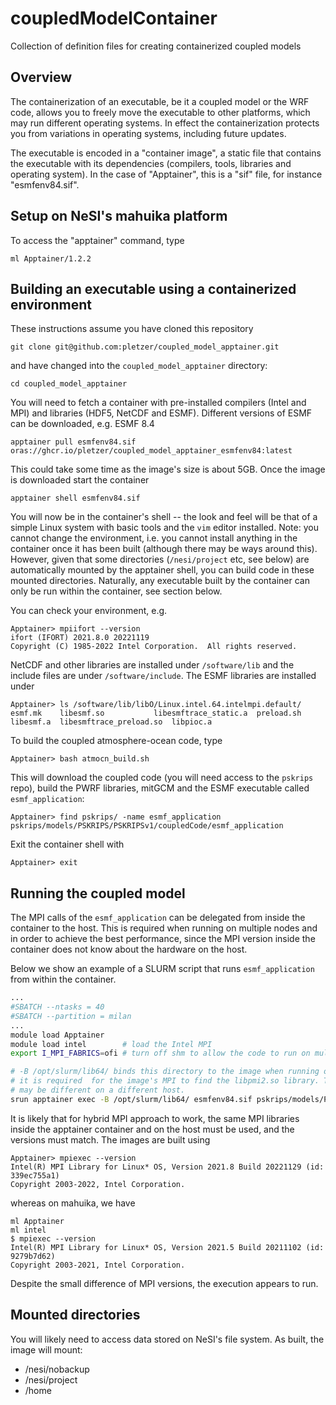# coupledModelContainer
Collection of definition files for creating containerized coupled models

## Overview

The containerization of an executable, be it a coupled model or the WRF code, allows you to freely move the executable to other platforms, which may run different operating systems. In effect the containerization protects you from variations in operating systems, including future updates. 

The executable is encoded in a "container image", a static file that contains the executable with its dependencies (compilers, tools, libraries and operating system). In the case of "Apptainer", this is a "sif" file, for instance "esmfenv84.sif". 

## Setup on NeSI's mahuika platform

To access the "apptainer" command, type
```
ml Apptainer/1.2.2
```

## Building an executable using a containerized environment

These instructions assume you have cloned this repository
```
git clone git@github.com:pletzer/coupled_model_apptainer.git
```
and have changed into the `coupled_model_apptainer` directory:
```
cd coupled_model_apptainer
```


You will need to fetch a container with pre-installed compilers (Intel and MPI) and libraries (HDF5, NetCDF and 
ESMF). Different versions of ESMF can be downloaded, e.g. ESMF 8.4

```
apptainer pull esmfenv84.sif oras://ghcr.io/pletzer/coupled_model_apptainer_esmfenv84:latest
```
This could take some time as the image's size is about 5GB. Once the image is downloaded start the container
```
apptainer shell esmfenv84.sif
```
You will now be in the container's shell -- the look and feel will be that of a simple Linux system with basic tools and 
the `vim` editor installed. Note: you cannot change the environment, i.e. you cannot install anything in the container once it has been built (although there may be ways around this). However, given that some directories (`/nesi/project` etc, see below) are automatically mounted by the apptainer shell, you can build code in these mounted directories. Naturally, any executable built by
the container can only be run within the container, see section below.

You can check your environment, e.g.
```
Apptainer> mpiifort --version
ifort (IFORT) 2021.8.0 20221119
Copyright (C) 1985-2022 Intel Corporation.  All rights reserved.
```
NetCDF and other libraries are installed under `/software/lib` and the include files are under `/software/include`. The ESMF libraries are installed under
```
Apptainer> ls /software/lib/libO/Linux.intel.64.intelmpi.default/
esmf.mk    libesmf.so		    libesmftrace_static.a  preload.sh
libesmf.a  libesmftrace_preload.so  libpioc.a
```

To build the coupled atmosphere-ocean code, type
```
Apptainer> bash atmocn_build.sh
```
This will download the coupled code (you will need access to the `pskrips` repo), build the PWRF libraries, mitGCM and the ESMF executable called `esmf_application`:
```
Apptainer> find pskrips/ -name esmf_application
pskrips/models/PSKRIPS/PSKRIPSv1/coupledCode/esmf_application
```
Exit the container shell with
```
Apptainer> exit
```

## Running the coupled model

The MPI calls of the `esmf_application` can be delegated from inside the container to the host. This is required when running on multiple nodes and in order to achieve the best performance, 
since the MPI version inside the container does not know about the hardware on the host.

Below we show an example of a SLURM script that runs `esmf_application` from within the container. 
```bash
...
#SBATCH --ntasks = 40
#SBATCH --partition = milan
...
module load Apptainer
module load intel        # load the Intel MPI
export I_MPI_FABRICS=ofi # turn off shm to allow the code to run on multiple nodes

# -B /opt/slurm/lib64/ binds this directory to the image when running on mahuika, 
# it is required  for the image's MPI to find the libpmi2.so library. This path
# may be different on a different host.
srun apptainer exec -B /opt/slurm/lib64/ esmfenv84.sif pskrips/models/PSKRIPS/PSKRIPSv1/coupledCode/esmf_application
```

It is likely that for hybrid MPI approach to work, the same MPI libraries inside the apptainer container and on the host must be used, and the versions must match. The images are built using 
```
Apptainer> mpiexec --version
Intel(R) MPI Library for Linux* OS, Version 2021.8 Build 20221129 (id: 339ec755a1)
Copyright 2003-2022, Intel Corporation.
```
whereas on mahuika, we have
```
ml Apptainer
ml intel
$ mpiexec --version
Intel(R) MPI Library for Linux* OS, Version 2021.5 Build 20211102 (id: 9279b7d62)
Copyright 2003-2021, Intel Corporation.
```
Despite the small difference of MPI versions, the execution appears to run.

## Mounted directories

You will likely need to access data stored on NeSI's file system. As built, the image will mount:

 * /nesi/nobackup
 * /nesi/project
 * /home

